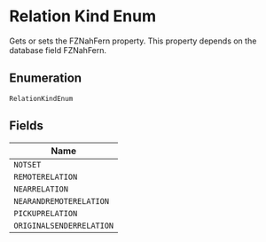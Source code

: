 
# Relation Kind Enum

Gets or sets the FZNahFern property. This property depends on the database field FZNahFern.

## Enumeration

`RelationKindEnum`

## Fields

| Name |
|  --- |
| `NOTSET` |
| `REMOTERELATION` |
| `NEARRELATION` |
| `NEARANDREMOTERELATION` |
| `PICKUPRELATION` |
| `ORIGINALSENDERRELATION` |

